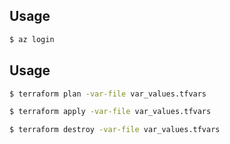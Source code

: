 ## Usage

```bash
$ az login
```

## Usage

```bash
$ terraform plan -var-file var_values.tfvars
```

```bash
$ terraform apply -var-file var_values.tfvars
```

```bash
$ terraform destroy -var-file var_values.tfvars
```